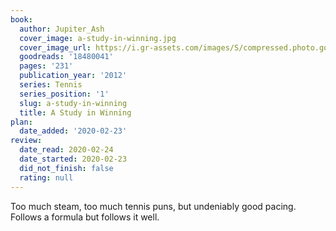 ```yaml
---
book:
  author: Jupiter_Ash
  cover_image: a-study-in-winning.jpg
  cover_image_url: https://i.gr-assets.com/images/S/compressed.photo.goodreads.com/books/1378844687l/18480041._SX98_.jpg
  goodreads: '18480041'
  pages: '231'
  publication_year: '2012'
  series: Tennis
  series_position: '1'
  slug: a-study-in-winning
  title: A Study in Winning
plan:
  date_added: '2020-02-23'
review:
  date_read: 2020-02-24
  date_started: 2020-02-23
  did_not_finish: false
  rating: null
---
```


Too much steam, too much tennis puns, but undeniably good pacing. Follows a formula but follows it well.
